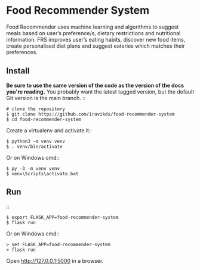 Food Recommender System
======
Food Recommender uses machine learning and algorithms to suggest meals based on user’s preference/s, dietary restrictions and nutritional information. FRS improves user’s eating habits, discover new food items, create personalised diet plans and suggest eateries which matches their preferences.

Install
-------

**Be sure to use the same version of the code as the version of the docs
you're reading.** You probably want the latest tagged version, but the
default Git version is the main branch. ::

    # clone the repository
    $ git clone https://github.com/iravikds/food-recommender-system
    $ cd food-recommender-system

Create a virtualenv and activate it::

    $ python3 -m venv venv
    $ . venv/bin/activate

Or on Windows cmd::

    $ py -3 -m venv venv
    $ venv\Scripts\activate.bat


Run
---

::

    $ export FLASK_APP=food-recommender-system
    $ flask run

Or on Windows cmd::

    > set FLASK_APP=food-recommender-system
    > flask run

Open http://127.0.0.1:5000 in a browser.

